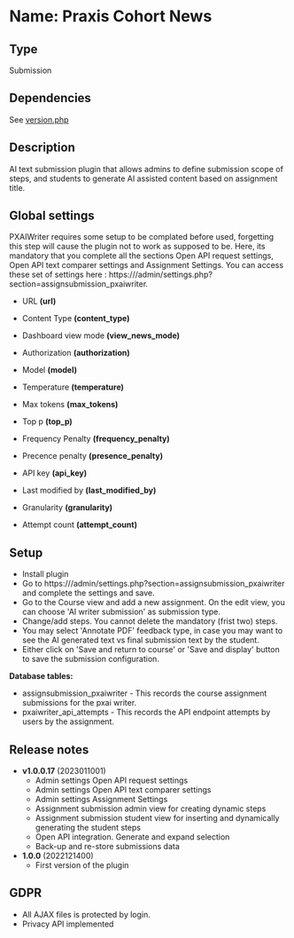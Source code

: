 # Name: Praxis Cohort News

## Type

Submission

## Dependencies

See [version.php](version.php)

## Description

AI text submission plugin that allows admins to define submission scope of steps, and students to generate AI assisted content based on assignment title.

## Global settings

PXAIWriter requires some setup to be complated before used, forgetting this step will cause the plugin not to work as supposed to be. Here, its mandatory that you complete all the sections Open API request settings, Open API text comparer settings and Assignment Settings.
You can access these set of settings here : https://<site>/admin/settings.php?section=assignsubmission_pxaiwriter.

- URL **(url)**
- Content Type **(content_type)**
- Dashboard view mode **(view_news_mode)**
- Authorization **(authorization)**
- Model **(model)**
- Temperature **(temperature)**
- Max tokens **(max_tokens)**
- Top p **(top_p)**
- Frequency Penalty **(frequency_penalty)**
- Precence penalty **(presence_penalty)**
- API key **(api_key)**
- Last modified by **(last_modified_by)**

- Granularity **(granularity)**

- Attempt count **(attempt_count)**

## Setup

- Install plugin
- Go to https://<site>/admin/settings.php?section=assignsubmission_pxaiwriter and complete the settings and save. 
- Go to the Course view and add a new assignment. On the edit view, you can choose 'AI writer submission' as submission type. 
- Change/add steps. You cannot delete the mandatory (frist two) steps.  
- You may select 'Annotate PDF' feedback type, in case you may want to see the AI generated text vs final submission text by the student.
- Either click on 'Save and return to course' or 'Save and display' button to save the submission configuration.


**Database tables:**

- assignsubmission_pxaiwriter - This records the course assignment submissions for the pxai writer.
- pxaiwriter_api_attempts - This records the API endpoint attempts by users by the assignment.

## Release notes

- **v1.0.0.17** (2023011001)
  - Admin settings Open API request settings
  - Admin settings Open API text comparer settings 
  - Admin settings Assignment Settings 
  - Assignment submission admin view for creating dynamic steps
  - Assignment submission student view for inserting and dynamically generating the student steps
  - Open API integration. Generate and expand selection
  - Back-up and re-store submissions data
- **1.0.0** (2022121400)
  - First version of the plugin

## GDPR

- All AJAX files is protected by login.
- Privacy API implemented
